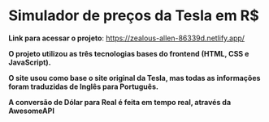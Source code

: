 # Simulador de preços da Tesla em R$

**Link para acessar o projeto**: https://zealous-allen-86339d.netlify.app/

**O projeto utilizou as três tecnologias bases do frontend (HTML, CSS e JavaScript).**

**O site usou como base o site original da Tesla, mas todas as informações foram traduzidas de Inglês para Português.**

**A conversão de Dólar para Real é feita em tempo real, através da AwesomeAPI**
